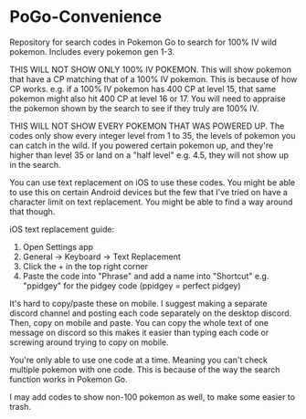 # PoGo-Convenience
Repository for search codes in Pokemon Go to search for 100% IV wild pokemon. Includes every pokemon gen 1-3.

THIS WILL NOT SHOW ONLY 100% IV POKEMON. This will show pokemon that have a CP matching that of a 100% IV pokemon. This is because of how CP works. e.g. if a 100% IV pokemon has 400 CP at level 15, that same pokemon might also hit 400 CP at level 16 or 17. You will need to appraise the pokemon shown by the search to see if they truly are 100% IV.

THIS WILL NOT SHOW EVERY POKEMON THAT WAS POWERED UP. The codes only show every integer level from 1 to 35, the levels of pokemon you can catch in the wild. If you powered certain pokemon up, and they're higher than level 35 or land on a "half level" e.g. 4.5, they will not show up in the search.

You can use text replacement on iOS to use these codes. You might be able to use this on certain Android devices but the few that I've tried on have a character limit on text replacement. You might be able to find a way around that though.

iOS text replacement guide:
1. Open Settings app
2. General -> Keyboard -> Text Replacement
3. Click the + in the top right corner
4. Paste the code into "Phrase" and add a name into "Shortcut" e.g. "ppidgey" for the pidgey code (ppidgey = perfect pidgey)

It's hard to copy/paste these on mobile. I suggest making a separate discord channel and posting each code separately on the desktop discord. Then, copy on mobile and paste. You can copy the whole text of one message on discord so this makes it easier than typing each code or screwing around trying to copy on mobile.

You're only able to use one code at a time. Meaning you can't check multiple pokemon with one code. This is because of the way the search function works in Pokemon Go.

I may add codes to show non-100 pokemon as well, to make some easier to trash.